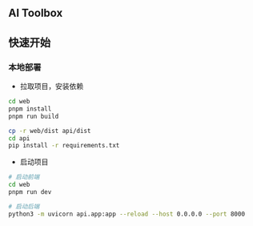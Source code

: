 ## AI Toolbox


## 快速开始


### 本地部署

- 拉取项目，安装依赖

```bash
cd web
pnpm install
pnpm run build
```

```bash
cp -r web/dist api/dist
cd api
pip install -r requirements.txt
```

- 启动项目


```bash
# 启动前端
cd web
pnpm run dev
```

```bash
# 启动后端
python3 -m uvicorn api.app:app --reload --host 0.0.0.0 --port 8000
```

